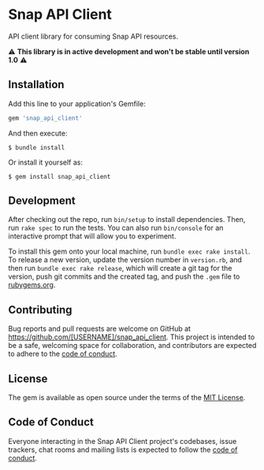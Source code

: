 # Snap API Client

API client library for consuming Snap API resources.

:warning: **This library is in active development and won't be stable until version 1.0** :warning:

## Installation

Add this line to your application's Gemfile:

```ruby
gem 'snap_api_client'
```

And then execute:

    $ bundle install

Or install it yourself as:

    $ gem install snap_api_client

## Development

After checking out the repo, run `bin/setup` to install dependencies. Then, run `rake spec` to run the tests. You can also run `bin/console` for an interactive prompt that will allow you to experiment.

To install this gem onto your local machine, run `bundle exec rake install`. To release a new version, update the version number in `version.rb`, and then run `bundle exec rake release`, which will create a git tag for the version, push git commits and the created tag, and push the `.gem` file to [rubygems.org](https://rubygems.org).

## Contributing

Bug reports and pull requests are welcome on GitHub at https://github.com/[USERNAME]/snap_api_client. This project is intended to be a safe, welcoming space for collaboration, and contributors are expected to adhere to the [code of conduct](https://github.com/[USERNAME]/snap_api_client/blob/master/CODE_OF_CONDUCT.md).

## License

The gem is available as open source under the terms of the [MIT License](https://opensource.org/licenses/MIT).

## Code of Conduct

Everyone interacting in the Snap API Client project's codebases, issue trackers, chat rooms and mailing lists is expected to follow the [code of conduct](https://github.com/[USERNAME]/snap_api_client/blob/master/CODE_OF_CONDUCT.md).

